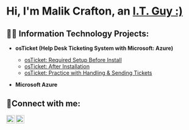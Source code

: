 <h1>Hi, I'm Malik Crafton, an <a href="https://www.linkedin.com/in/malik-crafton-755324263/">I.T. Guy :)</a></h1>

<h2>👨‍💻 Information Technology Projects:</h2>

- <b>osTicket (Help Desk Ticketing System with Microsoft: Azure)</b>
  - [osTicket: Required Setup Before Install](https://github.com/Malikc0849/osticket-prereqs)
  - [osTicket: After Installation](https://github.com/Malikc0849/osticket-after-install)
  - [osTicket: Practice with Handling & Sending Tickets](https://github.com/Malikc0849/Ticketing-Examples-for-fun-)
  
- <b>Microsoft Azure</b>


<h2>🤳Connect with me:</h2>

[<img align="left" alt="Josh | Twitter" width="22px" src="https://cdn.jsdelivr.net/npm/simple-icons@v3/icons/twitter.svg" />][twitter]
[<img align="left" alt="Josh | LinkedIn" width="22px" src="https://cdn.jsdelivr.net/npm/simple-icons@v3/icons/linkedin.svg" />][linkedin]


[twitter]: https://twitter.com/MixmasterUmm
[linkedin]: https://linkedin.com/in/malik-crafton-755324263/
